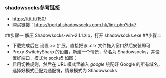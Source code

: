 ### shadowsocks参考链接
* https://ttt.tt/150/
* 购买链接：https://portal.shadowsocks.com.hk/link.php?id=7



##步骤一
解压 Shadowsocks-win-2.1.1.zip，打开 shadowsocks.exe
##步骤二
* 下载完成后在 设置 >> 扩展，直接把该 .crx 文件拖入窗口然后安装即可
* Proxy SwitchySharp 的设置，新建一个情景，命名为 Shadowsocks，并设置好端口，模式为 socks5 如图：
* 启用切换规则，然后在 URL 模式里输入 *google* 统配好 Google 的所有域名，选择好模式匹配为通配符，情景模式为 Shadowsocks